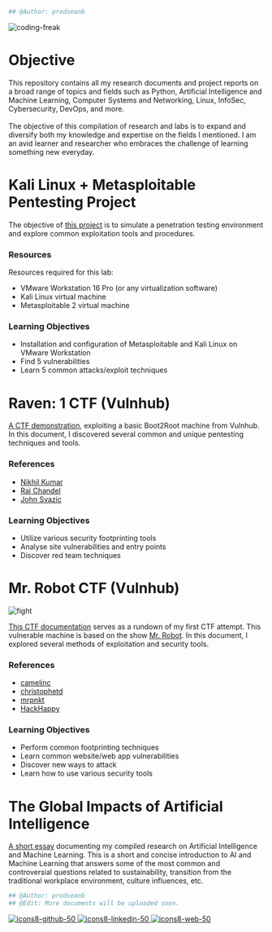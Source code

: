 ```python
## @Author: prodseanb
```
![coding-freak](https://user-images.githubusercontent.com/59718043/120569049-2921b700-c3e3-11eb-8375-987138650d68.gif)
# Objective
This repository contains all my research documents and project reports on a broad range of topics and fields such as Python, Artificial Intelligence and Machine Learning, Computer Systems and Networking, Linux, InfoSec, Cybersecurity, DevOps, and more.<br /><br />
The objective of this compilation of research and labs is to expand and diversify both my knowledge and expertise on the fields I mentioned. I am an avid learner and researcher who embraces the challenge of learning something new everyday.
# Kali Linux + Metasploitable Pentesting Project
The objective of [this project](https://prodseanb.github.io/docs/Kali%20Linux%20Metasploitable.pdf) is to simulate a penetration testing environment and explore common exploitation tools and procedures.
### Resources
Resources required for this lab:
- VMware Workstation 16 Pro (or any virtualization software)
- Kali Linux virtual machine
- Metasploitable 2 virtual machine<br />

### Learning Objectives
- Installation and configuration of Metasploitable and Kali Linux on VMware Workstation
- Find 5 vulnerabilities
- Learn 5 common attacks/exploit techniques

# Raven: 1 CTF (Vulnhub)
[A CTF demonstration](https://prodseanb.github.io/docs/Raven1_CTF.pdf), exploiting a basic Boot2Root machine from Vulnhub. In this document, I discovered several common and unique pentesting techniques and tools.  
### References
- [Nikhil Kumar](https://resources.infosecinstitute.com/topic/raven-1-ctf-walkthrough/)
- [Raj Chandel](https://www.hackingarticles.in/hack-the-raven-walkthrough-ctf-challenge/)
- [John Svazic](https://infosecjohn.blog/posts/vulnhub-raven/)

### Learning Objectives
- Utilize various security footprinting tools
- Analyse site vulnerabilities and entry points
- Discover red team techniques

# Mr. Robot CTF (Vulnhub)
![fight](https://user-images.githubusercontent.com/59718043/120569256-8b7ab780-c3e3-11eb-8aa2-32d9a06dc317.gif)

[This CTF documentation](https://prodseanb.github.io/docs/Hacking%20MrRobot.pdf) serves as a rundown of my first CTF attempt. This vulnerable machine is based on the show [Mr. Robot](https://en.wikipedia.org/wiki/Mr._Robot). In this document, I explored several methods of exploitation and security tools.
### References
- [camelinc](http://camelinc.info/blog/2017/02/Vulnhub---Mr-Robot-1-boot2root-CTF-walkthrough/ )
- [christophetd](https://blog.christophetd.fr/write-up-mr-robot/)
- [mrpnkt](https://mrpnkt.github.io/2016/writeup-mr-robot-1/)
- [HackHappy](https://www.youtube.com/watch?v=taxKNsTRLgI)

### Learning Objectives
- Perform common footprinting techniques
- Learn common website/web app vulnerabilities
- Discover new ways to attack
- Learn how to use various security tools

# The Global Impacts of Artificial Intelligence
[A short essay](https://prodseanb.github.io/docs/The%20Global%20Impacts%20of%20Artificial%20Intelligence.pdf) documenting my compiled research on Artificial Intelligence and Machine Learning. This is a short and concise introduction to AI and Machine Learning that answers some of the most common and controversial questions related to sustainability, transition from the traditional workplace environment, culture influences, etc.  

```python
## @Author: prodseanb
## @Edit: More documents will be uploaded soon.
```
[![icons8-github-50](https://user-images.githubusercontent.com/59718043/120592282-934e5200-c40b-11eb-8030-10a103a1420a.png)
](https://github.com/prodseanb/prodseanb.github.io/tree/master/docs)[![icons8-linkedin-50](https://user-images.githubusercontent.com/59718043/120592398-cee91c00-c40b-11eb-8d91-0ed34ff25ff5.png)
](https://www.linkedin.com/in/sean-bachiller-40b63417b/)[![icons8-web-50](https://user-images.githubusercontent.com/59718043/120593124-04dad000-c40d-11eb-84f3-47d3e2d976f0.png)
](https://prodseanb.github.io/)
